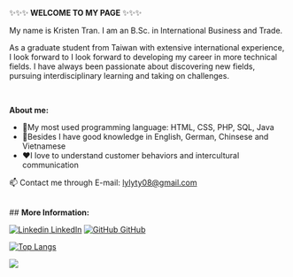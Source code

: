 ✨✨✨<strong> WELCOME TO MY PAGE</strong> ✨✨✨

<p> My name is Kristen Tran. I am an B.Sc. in International Business and Trade.

As a graduate student from Taiwan with extensive international experience, I look forward to I look forward to developing my career in more technical fields. I have always been passionate about
discovering new fields, pursuing interdisciplinary learning and taking on challenges. </p> 
<br>

<strong>About me: </strong>
 <ul>
  <li>📘My most used programming language: HTML, CSS, PHP, SQL, Java </li>
  <li>📕Besides I have good knowledge in English, German, Chinsese and Vietnamese</li>
  <li>❤️I love to understand customer behaviors and intercultural communication</li>

  </ul>

📫 Contact me through E-mail: lylyty08@gmail.com

<br>
## <strong> More Information: </strong> 

[![Linkedin](https://i.stack.imgur.com/gVE0j.png) LinkedIn](https://www.linkedin.com/in/kristenchen149/) [![GitHub](https://i.stack.imgur.com/tskMh.png) GitHub](https://github.com/kristen149/) 



[![Top Langs](https://github-readme-stats.vercel.app/api/top-langs/?username=kristen149)](https://github.com/kristen149/github-readme-stats) 



<a href="https://github.com/kristen149/User-Login-Signup">
  <!-- Change the `github-readme-stats.anuraghazra1.vercel.app` to `github-readme-stats.vercel.app`  -->
  <img align="center" src="https://github-readme-stats.anuraghazra1.vercel.app/api/pin/?username=kristen149&repo=User-Login-Signup&theme=dracula" />
</a>
